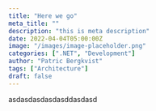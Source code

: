 ```yaml
---
title: "Here we go"
meta_title: ""
description: "this is meta description"
date: 2022-04-04T05:00:00Z
image: "/images/image-placeholder.png"
categories: [".NET", "Development"]
author: "Patric Bergkvist"
tags: ["Architecture"]
draft: false
---
```


asdasdasdasdasddasdasd